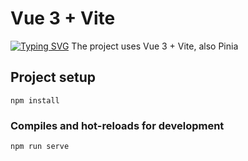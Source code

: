 # Vue 3 + Vite

[![Typing SVG](https://readme-typing-svg.herokuapp.com?color=%2336BCF7&lines=mini+application+for+finding+your+favorite+movies)](https://git.io/typing-svg)
The project uses Vue 3 + Vite, also Pinia
## Project setup
```
npm install
```

### Compiles and hot-reloads for development
```
npm run serve
```
